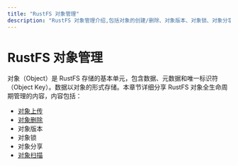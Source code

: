 ```yaml
---
title: "RustFS 对象管理"
description: "RustFS 对象管理介绍,包括对象的创建/删除、对象版本、对象锁、对象分享、对象扫描等.​"
---
```


# RustFS 对象管理

对象（Object）是 RustFS 存储的基本单元，包含数据、元数据和唯一标识符（Object Key）。数据以对象的形式存储。本章节详细分享 RustFS 对象全生命周期管理的内容，内容包括：

- [对象上传](./creation.md)
- [对象删除](./deletion.md)
- 对象版本
- 对象锁
- 对象分享
- [对象扫描](./scanner.md)